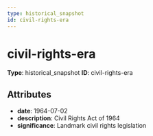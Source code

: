 ```yaml
---
type: historical_snapshot
id: civil-rights-era
---
```


# civil-rights-era

**Type**: historical_snapshot
**ID**: civil-rights-era

## Attributes

- **date**: 1964-07-02
- **description**: Civil Rights Act of 1964
- **significance**: Landmark civil rights legislation

